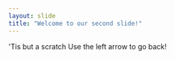 ```yaml
---
layout: slide
title: "Welcome to our second slide!"
---
```

'Tis but a scratch
Use the left arrow to go back!
